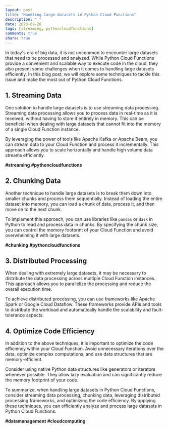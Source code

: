 ```yaml
---
layout: post
title: "Handling large datasets in Python Cloud Functions"
description: " "
date: 2023-09-26
tags: [streaming, pythoncloudfunctions]
comments: true
share: true
---
```


In today's era of big data, it is not uncommon to encounter large datasets that need to be processed and analyzed. While Python Cloud Functions provide a convenient and scalable way to execute code in the cloud, they also present some challenges when it comes to handling large datasets efficiently. In this blog post, we will explore some techniques to tackle this issue and make the most out of Python Cloud Functions.

## 1. Streaming Data

One solution to handle large datasets is to use streaming data processing. Streaming data processing allows you to process data in real-time as it is received, without having to store it entirely in memory. This can be beneficial when dealing with large datasets that cannot fit into the memory of a single Cloud Function instance.

By leveraging the power of tools like Apache Kafka or Apache Beam, you can stream data to your Cloud Function and process it incrementally. This approach allows you to scale horizontally and handle high volume data streams efficiently.

**#streaming** **#pythoncloudfunctions**

## 2. Chunking Data

Another technique to handle large datasets is to break them down into smaller chunks and process them sequentially. Instead of loading the entire dataset into memory, you can load a chunk of data, process it, and then move on to the next chunk.

To implement this approach, you can use libraries like `pandas` or `dask` in Python to read and process data in chunks. By specifying the chunk size, you can control the memory footprint of your Cloud Function and avoid overwhelming it with large datasets.

**#chunking** **#pythoncloudfunctions**

## 3. Distributed Processing

When dealing with extremely large datasets, it may be necessary to distribute the data processing across multiple Cloud Function instances. This approach allows you to parallelize the processing and reduce the overall execution time.

To achieve distributed processing, you can use frameworks like Apache Spark or Google Cloud Dataflow. These frameworks provide APIs and tools to distribute the workload and automatically handle the scalability and fault-tolerance aspects.

## 4. Optimize Code Efficiency

In addition to the above techniques, it is important to optimize the code efficiency within your Cloud Function. Avoid unnecessary iterations over the data, optimize complex computations, and use data structures that are memory-efficient.

Consider using native Python data structures like generators or iterators whenever possible. They allow lazy evaluation and can significantly reduce the memory footprint of your code.

To summarize, when handling large datasets in Python Cloud Functions, consider streaming data processing, chunking data, leveraging distributed processing frameworks, and optimizing the code efficiency. By applying these techniques, you can efficiently analyze and process large datasets in Python Cloud Functions.

**#datamanagement** **#cloudcomputing**